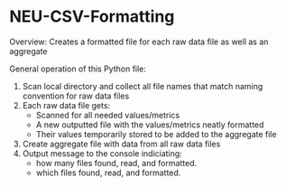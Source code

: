 # NEU-CSV-Formatting
Overview: Creates a formatted file for each raw data file as well as an aggregate

General operation of this Python file:
1. Scan local directory and collect all file names that match naming convention for raw data files
2. Each raw data file gets:
    * Scanned for all needed values/metrics
    * A new outputted file with the values/metrics neatly formatted
    * Their values temporarily stored to be added to the aggregate file
3. Create aggregate file with data from all raw data files
4. Output message to the console indiciating:
    * how many files found, read, and formatted. 
    * which files found, read, and formatted. 
